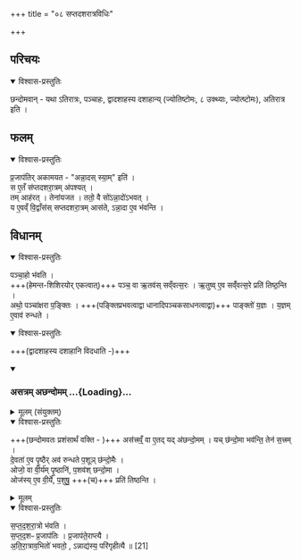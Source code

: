 +++
title = "०८ सप्तदशरात्रविधिः"

+++
## परिचयः

<details open><summary>विश्वास-प्रस्तुतिः</summary>

छन्दोमवान् - यथा ऽतिरात्रः, पञ्चाहः, द्वादशाहस्य दशाहान्य् (ज्योतिष्टोमः, ८ उक्थ्याः, ज्योत्ष्टोमः), अतिरात्र इति ।  
</details>

## फलम्

<details open><summary>विश्वास-प्रस्तुतिः</summary>

प्र॒जाप॑तिर् अकामयत - "अन्ना॒दस् स्या॒म्" इति॑ ।  
स ए॒तँ स॑प्तदशरा॒त्रम् अ॑पश्यत् ।  
तम् आह॑रत् । तेना॑यजत । ततो॒ वै सो॑ऽन्ना॒दो॑ऽभवत् ।  
य ए॒वव्ँ वि॒द्वाँस॑स् सप्तदशरा॒त्रम् आस॑ते, ऽन्ना॒दा ए॒व भ॑वन्ति ।
</details>

## विधानम्

<details open><summary>विश्वास-प्रस्तुतिः</summary>

पञ्चा॒हो भ॑वति ।  
+++(हेमन्त-शिशिरयोर् एकत्वात्)+++ पञ्च॒ वा ऋ॒तव॑स् सव्ँवत्स॒रः ।
ऋ॒तुष्व् ए॒व सव्ँ॑वत्स॒रे प्रति॑ तिष्ठ॒न्ति ।  
अथो॒ पञ्चा॑क्षरा प॒ङ्क्तिः ।
+++(पङ्क्तिप्रभवत्वाद्वा धानादिपञ्चकसाधनत्वाद्वा)+++ पाङ्क्तो॑ य॒ज्ञः । य॒ज्ञम् ए॒वाव॑ रुन्धते ।
</details>

<details open><summary>विश्वास-प्रस्तुतिः</summary>

+++(द्वादशाहस्य दशाहानि विदधाति -)+++  
</details>
<div class="js_include" includetitle="false" newlevelforh1="3" unfilled url="/vedAH_yajuH/taittirIyam/sArasvata-vibhAgaH/saMhitA/brAhmaNam/sarva-prastutiH/7/3/06_panchadasharAtrayoH_vidhiH/asatram_aChandomam.md">
<details open><summary><h3>असत्रम् अछन्दोमम् ...{Loading}...</h3></summary>
<details><summary>मूलम् (संयुक्तम्)</summary>

अस॑त्त्रव्ँ॒वा ए॒तद्यद॑छन्दो॒मय्ँयच्छ॑न्दो॒मा भव॑न्ति॒ तेन॑ स॒त्त्रन्दे॒वता॑ ए॒व पृ॒ष्ठैरव॑ रुन्धते प॒शूञ्छ॑न्दो॒मैरोजो॒ वै वी॒र्य॑म्पृ॒ष्ठानि॑ प॒शव॑श्छन्दो॒मा ओज॑स्ये॒व वी॒र्ये॑ प॒शुषु॒ प्रति॑ तिष्ठन्ति
</details>

<details open><summary>विश्वास-प्रस्तुतिः</summary>

+++(छन्दोमवतः प्रशंसार्थं वक्ति - )+++ अस॑त्त्रव्ँ॒ वा ए॒तद् यद् अ॑छन्दो॒मम् ।
यच् छ॑न्दो॒मा भव॑न्ति॒ तेन॑ स॒त्त्रम् ।  
दे॒वता॑ ए॒व पृ॒ष्ठैर् अव॑ रुन्धते प॒शूञ् छ॑न्दो॒मैः ।  
ओजो॒ वा वी॒र्य॑म् पृ॒ष्ठानि॑, प॒शव॑श् छन्दो॒मा ।  
ओज॑स्य् ए॒व वी॒र्ये॑, प॒शुषु॒ +++(च)+++ प्रति॑ तिष्ठन्ति ।  
</details>

<details><summary>मूलम्</summary>

अस॑त्त्रव्ँ॒ वा ए॒तद् यद॑छन्दो॒मम् ।
यच्छ॑न्दो॒मा भव॑न्ति॒ तेन॑ स॒त्त्रम् ।
दे॒वता॑ ए॒व पृ॒ष्ठैरव॑ रुन्धते प॒शूञ्छ॑न्दो॒मैः ।  
ओजो॒ वै वी॒र्य॑म्पृ॒ष्ठानि॑ प॒शव॑श्छन्दो॒माः ।
ओज॑स्ये॒व वी॒र्ये॑ प॒शुषु॒ प्रति॑ तिष्ठन्ति ।
</details>
</details>
</div>
<details open><summary>विश्वास-प्रस्तुतिः</summary>

स॒प्त॒द॒श॒रा॒त्रो भ॑वति ।  
स॒प्त॒द॒शᳶ प्र॒जाप॑तिः ।
प्र॒जाप॑ते॒राप्त्यै ।  
अ॒ति॒रा॒त्राव॒भितो॑ भवतो॒ ,
ऽन्नाद्य॑स्य॒ परि॑गृहीत्यै ॥ [21]
</details>
